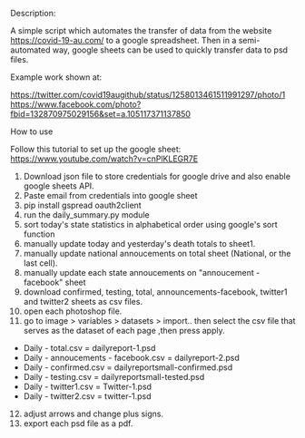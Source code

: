 
Description: 


A simple script which automates the transfer of data from the website https://covid-19-au.com/ to a google spreadsheet. 
Then in a semi-automated way, google sheets can be used to quickly transfer data to psd files.

Example work shown at: 

https://twitter.com/covid19augithub/status/1258013461511991297/photo/1
https://www.facebook.com/photo?fbid=132870975029156&set=a.105117371137850


How to use 

Follow this tutorial to set up the google sheet:  https://www.youtube.com/watch?v=cnPlKLEGR7E 

1) Download json file to store credentials for google drive and also enable google sheets API. 
2) Paste email from credentials into google sheet 
3) pip install gspread oauth2client
4) run the daily_summary.py  module 
5) sort today's state statistics in alphabetical order using google's sort function 
6) manually update today and yesterday's death totals to sheet1. 
7) manually update national annoucements on total sheet (National, or the last cell). 
8) manually update each state annoucements on "annoucement - facebook" sheet 
9) download confirmed, testing, total, announcements-facebook, twitter1 and twitter2 sheets as csv files. 
10) open each photoshop file. 
11) go to image > variables > datasets > import.. then select the csv file that serves as the dataset of each page ,then press apply. 

  * Daily - total.csv = dailyreport-1.psd
  * Daily - annoucements - facebook.csv = dailyreport-2.psd
  * Daily - confirmed.csv = dailyreportsmall-confirmed.psd
  * Daily - testing.csv = dailyreportsmall-tested.psd
  * Daily - twitter1.csv = Twitter-1.psd
  * Daily - twitter2.csv = twitter-1.psd

  12) adjust arrows and change plus signs. 
  13) export each psd file as a pdf. 
